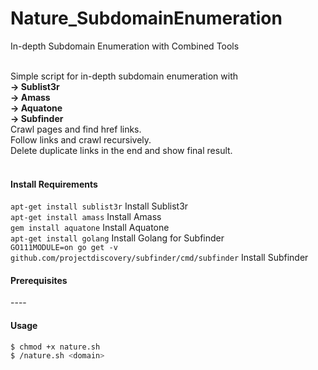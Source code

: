 # Nature_SubdomainEnumeration
In-depth Subdomain Enumeration with Combined Tools

</br>Simple script for in-depth subdomain enumeration with </br>
**-> Sublist3r</br>
-> Amass</br>
-> Aquatone</br>
-> Subfinder</br>**
Crawl pages and find href links.</br>
Follow links and crawl recursively.</br>
Delete duplicate links in the end and show final result.</br></br>

#### Install Requirements
`apt-get install sublist3r` Install Sublist3r
<br>`apt-get install amass` Install Amass
<br>`gem install aquatone`  Install Aquatone
<br>`apt-get install golang` Install Golang for Subfinder
<br>`GO111MODULE=on go get -v github.com/projectdiscovery/subfinder/cmd/subfinder` Install Subfinder

#### Prerequisites
----</br>

#### Usage
  ```sh
$ chmod +x nature.sh
$ /nature.sh <domain>
```
  

